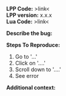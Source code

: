 **LPP Code:** >link<
<br>**LPP version:** x.x.x
<br>**Lua Code:** >link<

**Describe the bug:**

**Steps To Reproduce:**

1. Go to '...'
2. Click on '....'
3. Scroll down to '....'
4. See error

**Additional context:**
